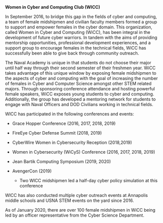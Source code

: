 **Women in Cyber and Computing Club (WICC)**

In September 2016, to bridge this gap in the fields of cyber and
computing, a team of female midshipmen and civilian faculty members
formed a group to support and empower females in the cyber domain. This
organization, called Women in Cyber and Computing (WiCC), has been
integral in the development of future cyber warriors. In tandem with the
aims of providing mentorship opportunities, professional development
experiences, and a support group to encourage females in the technical
fields, WiCC has successfully been able to give back through community
outreach.

The Naval Academy is unique in that students do not choose their major
until half way through their second semester of their freshmen year.
WiCC takes advantage of this unique window by exposing female midshipmen
to the aspects of cyber and computing with the goal of increasing the
number of females in Cyber and Computer Science amongst other STEM
related majors. Through sponsoring conference attendance and hosting
powerful female speakers, WiCC exposes young students to cyber and
computing. Additionally, the group has developed a mentoring network for
students to engage with Naval Officers and DOD Civilians working in
technical fields.

WICC has participated in the following conferences and events:

-   Grace Hopper Conference (2016, 2017, 2018, 2019)

-   FireEye Cyber Defense Summit (2018, 2019)

-   CyberWire Women in Cybersecurity Reception (2018,2019)

-   Women in Cybersecurity (WiCyS) Conference (2016, 2017, 2018, 2019)

-   Jean Bartik Computing Symposium (2019, 2020)

-   AvengerCon (2019)

    -   Two WICC midshipmen led a half-day cyber policy simulation at
        this conference

WICC has also conducted multiple cyber outreach events at Annapolis
middle schools and USNA STEM events on the yard since 2016.

As of January 2020, there are over 100 female midshipmen in WiCC being
led by an officer representative from the Cyber Science Department.
